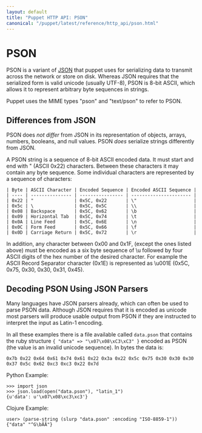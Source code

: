 ```yaml
---
layout: default
title: "Puppet HTTP API: PSON"
canonical: "/puppet/latest/reference/http_api/pson.html"
---
```


PSON
=============

PSON is a variant of [JSON](http://json.org) that puppet uses for serializing
data to transmit across the network or store on disk. Whereas JSON requires
that the serialized form is valid unicode (usually UTF-8), PSON is 8-bit ASCII,
which allows it to represent arbitrary byte sequences in strings.

Puppet uses the MIME types "pson" and "text/pson" to refer to PSON.

Differences from JSON
---------------------

PSON does *not differ* from JSON in its representation of objects, arrays,
numbers, booleans, and null values. PSON *does* serialize strings differently
from JSON.

A PSON string is a sequence of 8-bit ASCII encoded data. It must start and end
with " (ASCII 0x22) characters. Between these characters it may contain any
byte sequence. Some individual characters are represented by a sequence of
characters:

    | Byte | ASCII Character | Encoded Sequence | Encoded ASCII Sequence |
    | ---- | --------------- | ---------------- | ---------------------- |
    | 0x22 | "               | 0x5C, 0x22       | \"                     |
    | 0x5c | \               | 0x5C, 0x5C       | \\                     |
    | 0x08 | Backspace       | 0x5C, 0x62       | \b                     |
    | 0x09 | Horizontal Tab  | 0x5C, 0x74       | \t                     |
    | 0x0A | Line Feed       | 0x5C, 0x6E       | \n                     |
    | 0x0C | Form Feed       | 0x5C, 0x66       | \f                     |
    | 0x0D | Carriage Return | 0x5C, 0x72       | \r                     |

In addition, any character between 0x00 and 0x1F, (except the ones listed
above) must be encoded as a six byte sequence of \u followed by four ASCII
digits of the hex number of the desired character.  For example the ASCII
Record Separator character (0x1E) is represented as \u001E (0x5C, 0x75, 0x30,
0x30, 0x31, 0x45).

Decoding PSON Using JSON Parsers
--------------------------------

Many languages have JSON parsers already, which can often be used to parse PSON
data. Although JSON requires that it is encoded as unicode most parsers will
produce usable output from PSON if they are instructed to interpret the input
as Latin-1 encoding.

In all these examples there is a file available called `data.pson` that
contains the ruby structure `{ "data" => "\x07\x08\xC3\xC3" }` encoded as
PSON (the value is an invalid unicode sequence). In bytes the data is:

    0x7b 0x22 0x64 0x61 0x74 0x61 0x22 0x3a 0x22 0x5c 0x75 0x30 0x30 0x30 0x37 0x5c 0x62 0xc3 0xc3 0x22 0x7d

Python Example:

    >>> import json
    >>> json.load(open("data.pson"), "latin_1")
    {u'data': u'\x07\x08\xc3\xc3'}

Clojure Example:

    user> (parse-string (slurp "data.pson" :encoding "ISO-8859-1"))
    {"data" "^G\bÃÃ"}
